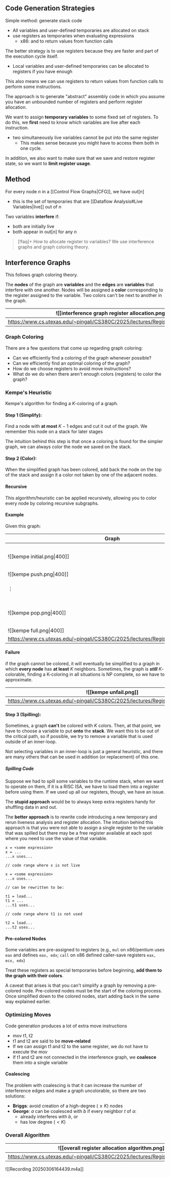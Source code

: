 ## Code Generation Strategies

Simple method: generate stack code
- All variables and user-defined temporaries are allocated on stack
- use registers as temporaries when evaluating expressions
	- x86: and to return values from function calls

The better strategy is to use registers because they are faster and part of the execution cycle itself.
- Local variables and user-defined temporaries can be allocated to registers if you have enough

This also means we can use registers to return values from function calls to perform some instructions.

The approach is to generate "abstract" assembly code in which you assume you have an unbounded number of registers and perform register allocation.

We want to assign **temporary variables** to some fixed set of registers. To do this, we **first** need to know which variables are live after each instruction.
- two simultaneously live variables cannot be put into the same register
	- This makes sense because you might have to access them both in one cycle.

In addition, we also want to make sure that we save and restore register state, so we want to **limit register usage**.

## Method

For every node $n$ in a [[Control Flow Graphs|CFG]], we have $\text{out}[n]$
- this is the set of temporaries that are [[Dataflow Analysis#Live Variables|live]] out of $n$

Two variables **interfere** if:
- both are initially live
- both appear in $\text{out}[n]$ for any $n$


> [!faq]+ How to allocate register to variables?
> We use interference graphs and graph coloring theory.

## Interference Graphs

This follows graph coloring theory. 

The **nodes** of the graph are **variables** and the **edges** are **variables** that interfere with one another. Nodes will be assigned a **color** corresponding to the register assigned to the variable. Two colors can't be next to another in the graph.


| ![[interference graph register allocation.png]]                                   |
| --------------------------------------------------------------------------------- |
| https://www.cs.utexas.edu/~pingali/CS380C/2025/lectures/Register%20Allocation.pdf |

### Graph Coloring

There are a few questions that come up regarding graph coloring:
- Can we efficiently find a coloring of the graph whenever possible?
- Can we efficiently find an optimal coloring of the graph?
- How do we choose registers to avoid move instructions?
- What do we do when there aren't enough colors (registers) to color the graph?

### Kempe's Heuristic

Kempe's algorithm for finding a $K$-coloring of a graph.

#### Step 1 (Simplify):

Find a node with **at most** $K-1$ edges and cut it out of the graph. We remember this node on a stack for later stages

The intuition behind this step is that once a coloring is found for the simpler graph, we can always color the node we saved on the stack.

#### Step 2 (Color):

When the simplified graph has been colored, add back the node on the top of the stack and assign it a color not taken by one of the adjacent nodes.

#### Recursive

This algorithm/heuristic can be applied recursively, allowing you to color every node by coloring recursive subgraphs.

#### Example

Given this graph:

| Graph                                                                             | Explanation                                    |
| --------------------------------------------------------------------------------- | ---------------------------------------------- |
| ![[kempe initial.png\|400]]                                                       | Add node with K-1 or less to the stack         |
| ![[kempe push.png\|400]]                                                          |                                                |
| $\vdots$                                                                          | Recursively continue the process               |
| ![[kempe pop.png\|400]]                                                           | Pop off the stack and assign node a free color |
| ![[kempe full.png\|400]]                                                          |                                                |
| https://www.cs.utexas.edu/~pingali/CS380C/2025/lectures/Register%20Allocation.pdf |                                                |
#### Failure

if the graph cannot be colored, it will eventually be simplified to a graph in which **every node** has **at least** $K$ neighbors. Sometimes, the graph is ***still*** $K$-colorable, finding a K-coloring in all situations is NP complete, so we have to approximate.


| ![[kempe unfail.png]]                                                             |
| --------------------------------------------------------------------------------- |
| https://www.cs.utexas.edu/~pingali/CS380C/2025/lectures/Register%20Allocation.pdf |
#### Step 3 (Spilling):

Sometimes, a graph **can't** be colored with $K$ colors. Then, at that point, we have to choose a variable to put **onto** the **stack**. We want this to be out of the critical path, so if possible, we try to remove a variable that is used outside of an inner-loop.

Not selecting variables in an inner-loop is just a general heuristic, and there are many others that can be used in addition (or replacement) of this one.

##### Spilling Code

Suppose we had to spill some variables to the runtime stack, when we want to operate on them, if it is a RISC ISA, we have to load them into a register before using them. If we used up all our registers, though, we have an issue.

The **stupid approach** would be to always keep extra registers handy for shuffling data in and out.

The **better approach** is to rewrite code introducing a new temporary and rerun liveness analysis and register allocation. The intuition behind this approach is that you were not able to assign a single register to the variable that was spilled but there may be a free register available at each spot where you need to use the value of that variable.

```pseudocode
x = <some expression>
x = ...
...x uses...

// code range where x is not live

x = <some expression>
...x uses...

// can be rewritten to be:

t1 = load...
t1 = ...
...t1 uses...

// code range where t1 is not used

t2 = load...
...t2 uses...
```

#### Pre-colored Nodes

Some variables are pre-assigned to registers (e.g., `mul` on x86/pentium uses `eax` and defines `eax, edx`; `call` on x86 defined caller-save registers `eax, ecx, edx`)

Treat these registers as special temporaries before beginning, **add them to the graph with their colors**.

A caveat that arises is that you can't simplify a graph by removing a pre-colored node. Pre-colored nodes must be the start of the coloring process. Once simplified down to the colored nodes, start adding back in the same way explained earlier.

### Optimizing Moves

Code generation produces a lot of extra move instructions
- mov t1, t2
- t1 and t2 are said to be **move-related**
- If we can assign t1 and t2 to the same register, we do not have to execute the mov
- If t1 and t2 are not connected in the interference graph, we **coalesce** them into a single variable

#### Coalescing

The problem with coalescing is that it can increase the number of interference edges and make a graph uncolorable, so there are two solutions:
- **Briggs**: avoid creation of a high-degree ($\geq K$) nodes
- **George**: $a$ can be coalesced with $b$ if every neighbor $t$ of $a$:
	- already interferes with $b$, or
	- has low degree ($<K$)

### Overall Algorithm

| ![[overall register allocation algorithm.png]]                                    |
| --------------------------------------------------------------------------------- |
| https://www.cs.utexas.edu/~pingali/CS380C/2025/lectures/Register%20Allocation.pdf |

![[Recording 20250306164439.m4a]]
